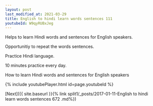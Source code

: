 ```yaml
---
layout: post
last_modified_at: 2021-03-29
title: English to hindi learn words sentences 111 
youtubeId: W9qyRUBxJeg
---
```

 
 
Helps to learn Hindi words and sentences for English speakers.

Opportunitiy to repeat the words sentences. 

Practice Hindi language. 
 
10 minutes practice every day. 
 
How to learn Hindi words and sentences for English speakers 
 
{% include youtubePlayer.html id=page.youtubeId %}
 
 
[Next]({{ site.baseurl }}{% link  split1/_posts/2017-01-11-English to hindi learn words sentences 672 .md%})
 
